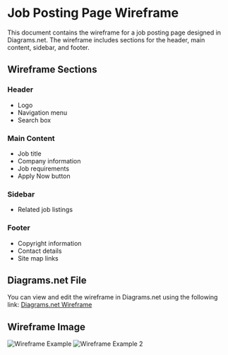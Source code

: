 # Job Posting Page Wireframe

This document contains the wireframe for a job posting page designed in Diagrams.net. The wireframe includes sections for the header, main content, sidebar, and footer.

## Wireframe Sections

### Header
- Logo
- Navigation menu
- Search box

### Main Content
- Job title
- Company information
- Job requirements
- Apply Now button

### Sidebar
- Related job listings

### Footer
- Copyright information
- Contact details
- Site map links

## Diagrams.net File

You can view and edit the wireframe in Diagrams.net using the following link: [Diagrams.net Wireframe](https://www.diagrams.net/your-diagram-file-link)

## Wireframe Image

![Wireframe Example](sandbox:/mnt/data/file-l4I2v7Dcqvrv1RLfo7QfNc4K)
![Wireframe Example 2](sandbox:/mnt/data/file-k8eK6ZwDJCi0EzV311MdSyQp)


